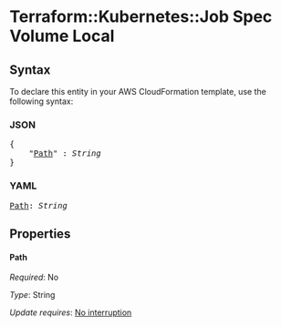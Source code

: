 # Terraform::Kubernetes::Job Spec Volume Local

## Syntax

To declare this entity in your AWS CloudFormation template, use the following syntax:

### JSON

<pre>
{
    "<a href="#path" title="Path">Path</a>" : <i>String</i>
}
</pre>

### YAML

<pre>
<a href="#path" title="Path">Path</a>: <i>String</i>
</pre>

## Properties

#### Path

_Required_: No

_Type_: String

_Update requires_: [No interruption](https://docs.aws.amazon.com/AWSCloudFormation/latest/UserGuide/using-cfn-updating-stacks-update-behaviors.html#update-no-interrupt)

